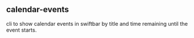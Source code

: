 ## calendar-events

cli to show calendar events in swiftbar by title and time remaining until the event starts.
